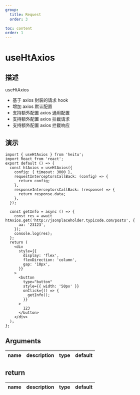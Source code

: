 ```yaml
---
group:
  title: Request
  order: 3

toc: content
order: 1
---
```

# useHtAxios

## 描述

useHtAxios

- 基于 axios 封装的请求 hook
- 增加 axios 默认配置
- 支持额外配置 axios 通用配置
- 支持额外配置 axios 拦截请求
- 支持额外配置 axios 拦截响应

## 演示

```tsx
import { useHtAxios } from 'heitu';
import React from 'react';
export default () => {
  const htAxios = useHtAxios({
    config: { timeout: 3000 },
    requestInterceptorsCallBack: (config) => {
      return config;
    },
    responseInterceptorsCallBack: (response) => {
      return response.data;
    },
  });

  const getInfo = async () => {
    const res = await htAxios.get('http://jsonplaceholder.typicode.com/posts', {
      aa: '23123',
    });
    console.log(res);
  };
  return (
    <div
      style={{
        display: 'flex',
        flexDirection: 'column',
        gap: '10px',
      }}
    >
      <button
        type="button"
        style={{ width: '50px' }}
        onClick={() => {
          getInfo();
        }}
      >
        123
      </button>
    </div>
  );
};
```

## Arguments

| name | description | type | default |
| ---- | ----------- | ---- | ------- |

## return

| name | description | type | default |
| ---- | ----------- | ---- | ------- |
